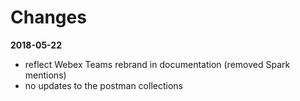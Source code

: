 # Changes

**2018-05-22**
   - reflect Webex Teams rebrand in documentation (removed Spark mentions)
   - no updates to the postman collections
   